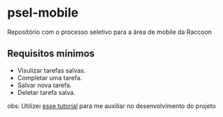 # psel-mobile
Repositório com o processo seletivo para a área de mobile da Raccoon

## Requisitos mínimos
- Visulizar tarefas salvas.
- Completar uma tarefa.
- Salvar nova tarefa.
- Deletar tarefa salva.

obs: Utilizei [esse tutorial](https://www.youtube.com/watch?v=mOiXndQAZpw&t=647s&ab_channel=TVACStudio) para me auxiliar no desenvolvimento do projeto

